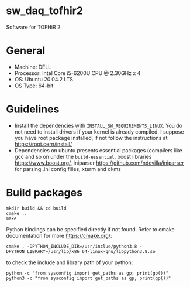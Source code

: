 # sw_daq_tofhir2
Software for TOFHiR 2

# General
- Machine: DELL
- Processor: Intel Core i5-6200U CPU @ 2.30GHz x 4
- OS: Ubuntu 20.04.2 LTS
- OS Type: 64-bit

# Guidelines
- Install the dependencies with `INSTALL_SW_REQUIREMENTS_LINUX`. You do not need to install drivers if your kernel is already compiled. I suppose you have root package installed, if not follow the instructions at https://root.cern/install/
- Dependencies on ubuntu presents essential packages (compilers like gcc and so on under the `build-essential`, boost libraries https://www.boost.org/, iniparser https://github.com/ndevilla/iniparser for parsing .ini config filles, xterm and dkms

# Build packages
```
mkdir build && cd build
cmake ..
make
```
Python bindings can be specified directly if not found. Refer to cmake documentation for more https://cmake.org/:
```
cmake . -DPYTHON_INCLUDE_DIR=/usr/inclue/python3.8 -DPYTHON_LIBRARY=/usr/lib/x86_64-linux-gnu/libpython3.8.so
```

to check the include and library path of your python:
```
python -c "from sysconfig import get_paths as gp; print(gp())"
python3 -c "from sysconfig import get_paths as gp; print(gp())"
```
